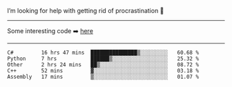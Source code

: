 I’m looking for help with getting rid of procrastination 🤔

-----

Some interesting code :arrow_right: [here](https://github.com/zhen8838/playground)

-----

<!--START_SECTION:waka-->

```text
C#         16 hrs 47 mins  ███████████████▒░░░░░░░░░   60.68 %
Python     7 hrs           ██████▒░░░░░░░░░░░░░░░░░░   25.32 %
Other      2 hrs 24 mins   ██▒░░░░░░░░░░░░░░░░░░░░░░   08.72 %
C++        52 mins         ▓░░░░░░░░░░░░░░░░░░░░░░░░   03.18 %
Assembly   17 mins         ▒░░░░░░░░░░░░░░░░░░░░░░░░   01.07 %
```

<!--END_SECTION:waka-->

<!--
**zhen8838/zhen8838** is a ✨ _special_ ✨ repository because its `README.md` (this file) appears on your GitHub profile.

Here are some ideas to get you started:

- 🔭 I’m currently working on ...
- 🌱 I’m currently learning ...
- 👯 I’m looking to collaborate on ...
 ...
- 💬 Ask me about ...
- 📫 How to reach me: ...
- 😄 Pronouns: ...
- ⚡ Fun fact: ...
-->
